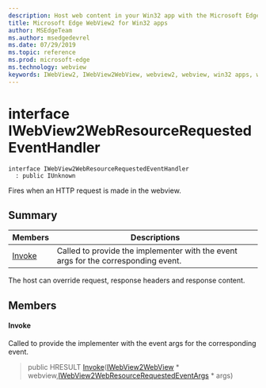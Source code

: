 ```yaml
---
description: Host web content in your Win32 app with the Microsoft Edge WebView2 control
title: Microsoft Edge WebView2 for Win32 apps
author: MSEdgeTeam
ms.author: msedgedevrel
ms.date: 07/29/2019
ms.topic: reference
ms.prod: microsoft-edge
ms.technology: webview
keywords: IWebView2, IWebView2WebView, webview2, webview, win32 apps, win32, edge
---
```


# interface IWebView2WebResourceRequestedEventHandler 

```
interface IWebView2WebResourceRequestedEventHandler
  : public IUnknown
```

Fires when an HTTP request is made in the webview.

## Summary

 Members                        | Descriptions
--------------------------------|---------------------------------------------
[Invoke](#invoke) | Called to provide the implementer with the event args for the corresponding event.

The host can override request, response headers and response content.

## Members

#### Invoke 

Called to provide the implementer with the event args for the corresponding event.

> public HRESULT [Invoke](#interface_i_web_view2_web_resource_requested_event_handler_1a17a5cf180f8ca35b9b95546846624a67)([IWebView2WebView](IWebView2WebView.md#interface_i_web_view2_web_view) * webview,[IWebView2WebResourceRequestedEventArgs](IWebView2WebResourceRequestedEventArgs.md#interface_i_web_view2_web_resource_requested_event_args) * args)

